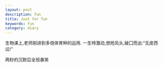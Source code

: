 ```yaml
---
layout: post
description: fun
title: Just for fun 
keywords: fun
category: diary
---
```

生物课上,老师刚讲到多倍体育种的运用. 一生特激动,想抢风头,破囗而出:“无皮西瓜!”

两秒的沉默后全班暴笑 
